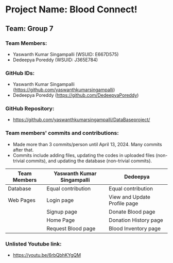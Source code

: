 # Project Name: Blood Connect!

## Team: Group 7

### Team Members:
- Yaswanth Kumar Singampalli (WSUID: E667D575)
- Dedeepya Poreddy (WSUID: J365E784)

### GitHub IDs:
- Yaswanth Kumar Singampalli (https://github.com/yaswanthkumarsingampalli)
- Dedeepya Poreddy (https://github.com/DedeepyaPoreddy)  

### GitHub Repository: 
- https://github.com/yaswanthkumarsingampalli/DataBaseproject/

### Team members' commits and contributions:
- Made more than 3 commits/person until April 13, 2024. Many commits after that.
- Commits include adding files, updating the codes in uploaded files (non-trivial commits), and updating the database (non-trivial commits).

| Team Members               | Yaswanth Kumar Singampalli | Dedeepya                  |
|----------------------------|-----------------------------|---------------------------|
| Database                   | Equal contribution         | Equal contribution        |
| Web Pages                  | Login page                 | View and Update Profile page |
|                            | Signup page                | Donate Blood page         |
|                            | Home Page                  | Donation History page     |
|                            | Request Blood page         | Blood Inventory page      |

### Unlisted Youtube link:
- https://youtu.be/6rbQbhKYgQM
